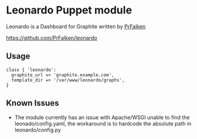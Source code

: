 Leonardo Puppet module
======================

Leonardo is a Dashboard for Graphite written by [PrFalken](https://github.com/PrFalken)

https://github.com/PrFalken/leonardo

Usage
-----

```puppet
class { 'leonardo':
  graphite_url => 'graphite.example.com',
  template_dir => '/var/www/leonardo/graphs',
}
```

Known Issues
------------

* The module currently has an issue with Apache/WSGI unable to find the leonado/config.yaml, the workaround is to hardcode the absolute path in leonardo/config.py

